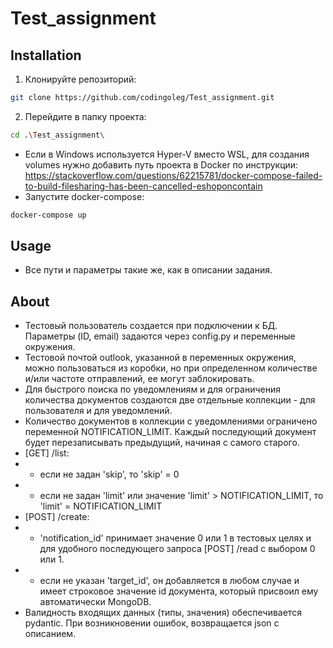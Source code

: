 # Test_assignment

## Installation

1. Клонируйте репозиторий:

```bash
git clone https://github.com/codingoleg/Test_assignment.git
```

2. Перейдите в папку проекта:

```bash
cd .\Test_assignment\
```

+ Если в Windows используется Hyper-V вместо WSL, для создания volumes нужно добавить путь проекта в Docker по
  инструкции: https://stackoverflow.com/questions/62215781/docker-compose-failed-to-build-filesharing-has-been-cancelled-eshoponcontain
+ Запустите docker-compose:

```bash
docker-compose up
```

## Usage
+ Все пути и параметры такие же, как в описании задания.

## About
+ Тестовый пользователь создается при подключении к БД. Параметры (ID, email) задаются через config.py и переменные
окружения.
+ Тестовой почтой outlook, указанной в переменных окружения, можно пользоваться из коробки, но при определенном 
количестве и/или частоте отправлений, ее могут заблокировать.
+ Для быстрого поиска по уведомлениям и для ограничения количества документов создаются две отдельные коллекции - для 
пользователя и для уведомлений. 
+ Количество документов в коллекции с уведомлениями ограничено переменной NOTIFICATION_LIMIT. Каждый последующий 
документ будет перезаписывать предыдущий, начиная с самого старого.
+ [GET] /list:
+ + если не задан 'skip', то 'skip' = 0
+ + если не задан 'limit' или значение 'limit' > NOTIFICATION_LIMIT, то 'limit' = NOTIFICATION_LIMIT
+ [POST] /create:
+ + 'notification_id' принимает значение 0 или 1 в тестовых целях и для удобного последующего запроса [POST]
/read с выбором 0 или 1.
+ + если не указан 'target_id', он добавляется в любом случае и имеет строковое значение id документа, 
который присвоил ему автоматически MongoDB.
+ Валидность входящих данных (типы, значения) обеспечивается pydantic. При возникновении ошибок, возвращается json c 
описанием.
